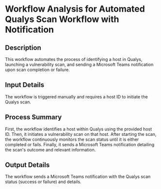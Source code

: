 # Workflow Analysis for Automated Qualys Scan Workflow with Notification

## Description
This workflow automates the process of identifying a host in Qualys, launching a vulnerability scan, and sending a Microsoft Teams notification upon scan completion or failure.

## Input Details
The workflow is triggered manually and requires a host ID to initiate the Qualys scan.

## Process Summary
First, the workflow identifies a host within Qualys using the provided host ID. Then, it initiates a vulnerability scan on that host. After starting the scan, the workflow continuously monitors the scan status until it is either completed or fails. Finally, it sends a Microsoft Teams notification detailing the scan's outcome and relevant information.

## Output Details
The workflow sends a Microsoft Teams notification with the Qualys scan status (success or failure) and details.
